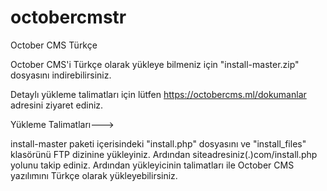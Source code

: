 # octobercmstr
October CMS Türkçe

October CMS'i Türkçe olarak yükleye bilmeniz için "install-master.zip" dosyasını indirebilirsiniz.

Detaylı yükleme talimatları için lütfen https://octobercms.ml/dokumanlar adresini ziyaret ediniz.

Yükleme Talimatları--->

install-master paketi içerisindeki "install.php" dosyasını ve "install_files" klasörünü FTP dizinine yükleyiniz. Ardından siteadresiniz(.)com/install.php yolunu takip ediniz. Ardından yükleyicinin talimatları ile October CMS yazılımını Türkçe olarak yükleyebilirsiniz.
